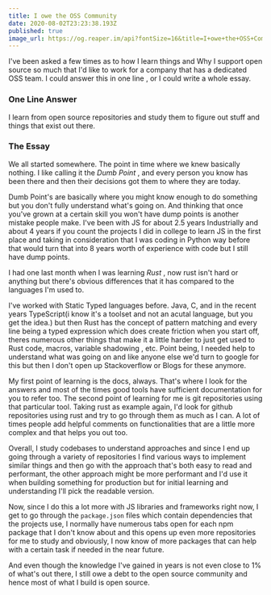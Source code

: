 ```yaml
---
title: I owe the OSS Community
date: 2020-08-02T23:23:38.193Z
published: true
image_url: https://og.reaper.im/api?fontSize=16&title=I+owe+the+OSS+Community&subtitle=https%3A%2F%2Freaper.im&fontSizeTwo=8&color=%23000
---
```


I've been asked a few times as to how I learn things and Why I support open source so much that I'd like to work for a company that has a dedicated
OSS team. I could answer this in one line , or I could write a whole essay.

### One Line Answer

I learn from open source repositories and study them to figure out stuff and things that exist out there.

### The Essay

We all started somewhere. The point in time where we knew basically nothing. I like calling it the _Dumb Point_ , and every person you know has been
there and then their decisions got them to where they are today.

Dumb Point's are basically where you might know enough to do something but you don't fully understand what's going on. And thinking that once you've
grown at a certain skill you won't have dump points is another mistake people make. I've been with JS for about 2.5 years Industrially and about 4
years if you count the projects I did in college to learn JS in the first place and taking in consideration that I was coding in Python way before
that would turn that into 8 years worth of experience with code but I still have dump points.

I had one last month when I was learning _Rust_ , now rust isn't hard or anything but there's obvious differences that it has compared to the
languages I'm used to.

I've worked with Static Typed languages before. Java, C, and in the recent years TypeScript(i know it's a toolset and not an acutal language, but you
get the idea.) but then Rust has the concept of pattern matching and every line being a typed expression which does create friction when you start
off, theres numerous other things that make it a little harder to just get used to Rust code, macros, variable shadowing , etc. Point being, I needed
help to understand what was going on and like anyone else we'd turn to google for this but then I don't open up Stackoverflow or Blogs for these
anymore.

My first point of learning is the docs, always. That's where I look for the answers and most of the times good tools have sufficient documentation for
you to refer too. The second point of learning for me is git repositories using that particular tool. Taking rust as example again, I'd look for
github repositories using rust and try to go through them as much as I can. A lot of times people add helpful comments on functionalities that are a
little more complex and that helps you out too.

Overall, I study codebases to understand approaches and since I end up going through a variety of repositories I find various ways to implement
similar things and then go with the approach that's both easy to read and performant, the other approach might be more performant and I'd use it when
building something for production but for initial learning and understanding I'll pick the readable version.

Now, since I do this a lot more with JS libraries and frameworks right now, I get to go through the `package.json` files which contain dependencies
that the projects use, I normally have numerous tabs open for each npm package that I don't know about and this opens up even more repositories for me
to study and obviously, I now know of more packages that can help with a certain task if needed in the near future.

And even though the knowledge I've gained in years is not even close to 1% of what's out there, I still owe a debt to the open source community and
hence most of what I build is open source.
